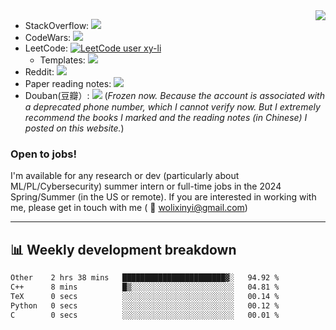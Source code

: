 <img align="right" src="https://github-readme-stats.vercel.app/api?username=li-xin-yi&count_private=true&show_icons=true&hide_title=true&theme=tokyonight" />

- StackOverflow: [![](https://stackoverflow-badge.vercel.app/?userID=4710264)](https://stackoverflow.com/users/4710264/xinyi-li/)
- CodeWars: [![](https://www.codewars.com/users/xy-li/badges/micro)](https://www.codewars.com/users/xy-li/)
- LeetCode: [![LeetCode user xy-li](https://img.shields.io/badge/dynamic/json?style=flat-square&labelColor=black&color=%23ffa116&label=Solved&query=solvedOverTotal&url=https%3A%2F%2Fleetcode-badge-sigma.vercel.app%2Fapi%2Fusers%2Fxy-li&logo=leetcode&logoColor=yellow)](https://leetcode.com/xy-li/)
  - Templates: [![](https://custom-icon-badges.herokuapp.com/readthedocs/lctemplates?label=lctemplates&style=flat-square&logo=paste&logoColor=white)](https://lctemplates.readthedocs.io/) 
- Reddit: [![](https://img.shields.io/reddit/user-karma/combined/xy-li?style=social)](https://www.reddit.com/user/xy-li/)
- Paper reading notes: [![](https://custom-icon-badges.herokuapp.com/readthedocs/paper-weekly?label=paper-weekly&style=flat-square&logo=repo&logoColor=white)](https://paper-weekly.readthedocs.io/en/latest/)
- Douban(豆瓣）: [![](https://custom-icon-badges.herokuapp.com/badge/Douban-yangzhou301-lightgrey?style=flat-square&logo=doubanread&logoColor=389EAC)](https://www.douban.com/people/yangzhou301)  (*Frozen now. Because the account is associated with a deprecated phone number, which I cannot verify now. But I extremely recommend the books I marked and the reading notes (in Chinese) I posted on this website.*)

### Open to jobs!

I'm available for any research or dev (particularly about ML/PL/Cybersecurity) summer intern or full-time jobs in the 2024 Spring/Summer (in the US or remote). If you are interested in working with me, please get in touch with me ( :email: wolixinyi@gmail.com)

---

## 📊 Weekly development breakdown

<!--START_SECTION:waka-->

```txt
Other    2 hrs 38 mins   ███████████████████████▓░   94.92 %
C++      8 mins          █▒░░░░░░░░░░░░░░░░░░░░░░░   04.81 %
TeX      0 secs          ░░░░░░░░░░░░░░░░░░░░░░░░░   00.14 %
Python   0 secs          ░░░░░░░░░░░░░░░░░░░░░░░░░   00.12 %
C        0 secs          ░░░░░░░░░░░░░░░░░░░░░░░░░   00.01 %
```

<!--END_SECTION:waka-->
